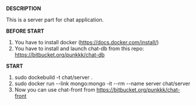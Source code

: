 **DESCRIPTION**

This is a server part for chat application.

**BEFORE START**

1. You have to install docker (https://docs.docker.com/install/)
2. You have to install and launch chat-db from this repo: https://bitbucket.org/punkkk/chat-db

**START**

1. sudo dockebuild -t chat/server .
2. sudo docker run --link mongo:mongo -it --rm --name server chat/server
3. Now you can use chat-front from https://bitbucket.org/punkkk/chat-front